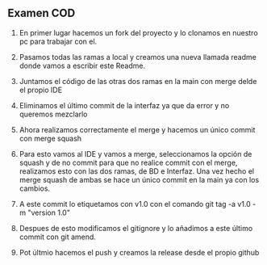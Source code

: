 ## Examen COD

1. En primer lugar hacemos un fork del proyecto y lo clonamos en nuestro pc para trabajar con el.

2. Pasamos todas las ramas a local y creamos una nueva llamada readme donde vamos a escribir este Readme.

3. Juntamos el código de las otras dos ramas en la main con merge delde el propio IDE

4. Eliminamos el último commit de la interfaz ya que da error y no queremos mezclarlo

5. Ahora realizamos correctamente el merge y hacemos un único commit con merge squash

6. Para esto vamos al IDE y vamos a merge, seleccionamos la opción de squash y de no commit para que no realice commit con el merge, realizamos esto con las dos ramas, de BD e Interfaz. Una vez hecho el merge squash de ambas se hace un único commit en la main ya con los cambios.

7. A este commit lo etiquetamos con v1.0 con el comando git tag -a v1.0 -m "version 1.0"

8. Despues de esto modificamos el gitignore y lo añadimos a este último commit con git amend.

9. Pot últmio hacemos el push y creamos la release desde el propio github